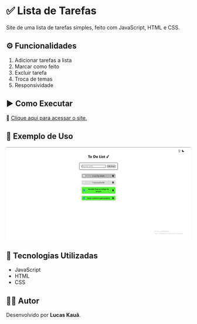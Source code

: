# ✅ Lista de Tarefas

Site de uma lista de tarefas simples, feito com JavaScript, HTML e CSS.

## ⚙️ Funcionalidades

1. Adicionar tarefas a lista
2. Marcar como feito
3. Excluir tarefa
4. Troca de temas 
5. Responsividade

## ▶️ Como Executar

🔗 [Clique aqui para acessar o site.](https://lucaskauaa.github.io/lista-de-tarefas/html/index.html)

## 🧪 Exemplo de Uso

![Imagem do site lista de tareafas](https://github.com/lucaskauaa/lista-de-tarefas/blob/main/images/lista-de-tarefas-01.png)

## 🧠 Tecnologias Utilizadas

* JavaScript
* HTML
* CSS

## 🧑‍💻 Autor

Desenvolvido por **Lucas Kauã**.
